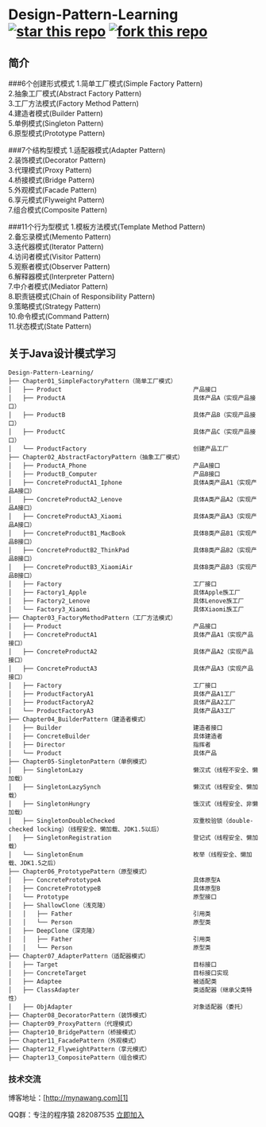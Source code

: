 # Design-Pattern-Learning [![star this repo](http://githubbadges.com/star.svg?user=mynawang&repo=Design-Pattern-Learning&style=flat&color=fff&background=1081C1)](https://github.com/mynawang/Design-Pattern-Learning) [![fork this repo](http://githubbadges.com/fork.svg?user=mynawang&repo=Design-Pattern-Learning&style=flat&color=fff&background=1081C1)](https://github.com/mynawang/Design-Pattern-Learning/fork)

## 简介

###6个创建形式模式
1.简单工厂模式(Simple Factory Pattern)<br>
2.抽象工厂模式(Abstract Factory Pattern)<br>
3.工厂方法模式(Factory Method Pattern)<br>
4.建造者模式(Builder Pattern)<br>
5.单例模式(Singleton Pattern)<br>
6.原型模式(Prototype Pattern)<br>

###7个结构型模式
1.适配器模式(Adapter Pattern)<br>
2.装饰模式(Decorator Pattern)<br>
3.代理模式(Proxy Pattern)<br>
4.桥接模式(Bridge Pattern)<br>
5.外观模式(Facade Pattern)<br>
6.享元模式(Flyweight Pattern)<br>
7.组合模式(Composite Pattern)<br>

###11个行为型模式
1.模板方法模式(Template Method Pattern)<br>
2.备忘录模式(Memento Pattern)<br>
3.迭代器模式(Iterator Pattern)<br>
4.访问者模式(Visitor Pattern)<br>
5.观察者模式(Observer Pattern)<br>
6.解释器模式(Interpreter Pattern)<br>
7.中介者模式(Mediator Pattern)<br>
8.职责链模式(Chain of Responsibility Pattern)<br>
9.策略模式(Strategy Pattern)<br>
10.命令模式(Command Pattern)<br>
11.状态模式(State Pattern)<br>

关于Java设计模式学习
------------
```
Design-Pattern-Learning/
├── Chapter01_SimpleFactoryPattern（简单工厂模式）
│   ├── Product                                     产品接口
│   ├── ProductA                                    具体产品A（实现产品接口）
│   ├── ProductB                                    具体产品B（实现产品接口）
│   ├── ProductC                                    具体产品C（实现产品接口）
│   └── ProductFactory                              创建产品工厂
├── Chapter02_AbstractFactoryPattern（抽象工厂模式）
│   ├── ProductA_Phone                              产品A接口
│   ├── ProductB_Computer                           产品B接口
│   ├── ConcreteProductA1_Iphone                    具体A类产品A1（实现产品A接口）
│   ├── ConcreteProductA2_Lenove                    具体A类产品A2（实现产品A接口）
│   ├── ConcreteProductA3_Xiaomi                    具体A类产品A3（实现产品A接口）
│   ├── ConcreteProductB1_MacBook                   具体B类产品B1（实现产品B接口）
│   ├── ConcreteProductB2_ThinkPad                  具体B类产品B2（实现产品B接口）
│   ├── ConcreteProductB3_XiaomiAir                 具体B类产品B3（实现产品B接口）
│   ├── Factory                                     工厂接口
│   ├── Factory1_Apple                              具体Apple族工厂
│   ├── Factory2_Lenove                             具体Lenove族工厂
│   └── Factory3_Xiaomi                             具体Xiaomi族工厂
├── Chapter03_FactoryMethodPattern（工厂方法模式）
│   ├── Product                                     产品接口
│   ├── ConcreteProductA1                           具体产品A1（实现产品接口）
│   ├── ConcreteProductA2                           具体产品A2（实现产品接口）
│   ├── ConcreteProductA3                           具体产品A3（实现产品接口）
│   ├── Factory                                     工厂接口
│   ├── ProductFactoryA1                            具体产品A1工厂
│   ├── ProductFactoryA2                            具体产品A2工厂
│   └── ProductFactoryA3                            具体产品A3工厂
├── Chapter04_BuilderPattern（建造者模式）
│   ├── Builder                                     建造者接口
│   ├── ConcreteBuilder                             具体建造者
│   ├── Director                                    指挥者
│   └── Product                                     具体产品
├── Chapter05-SingletonPattern（单例模式）
│   ├── SingletonLazy                               懒汉式（线程不安全、懒加载）
│   ├── SingletonLazySynch                          懒汉式（线程安全、懒加载）
│   ├── SingletonHungry                             饿汉式（线程安全、非懒加载）
│   ├── SingletonDoubleChecked                      双重校验锁（double-checked locking）（线程安全、懒加载、JDK1.5以后）
│   ├── SingletonRegistration                       登记式（线程安全、懒加载）
│   └── SingletonEnum                               枚举（线程安全、懒加载、JDK1.5之后）
├── Chapter06_PrototypePattern（原型模式）
│   ├── ConcretePrototypeA                          具体原型A
│   ├── ConcretePrototypeB                          具体原型B
│   └── Prototype                                   原型接口
│   ├── ShallowClone（浅克隆）
│   │   ├── Father                                  引用类     
│   │   └── Person                                  原型类
│   ├── DeepClone（深克隆）
│   │   ├── Father                                  引用类     
│   │   └── Person                                  原型类
├── Chapter07_AdapterPattern（适配器模式）
│   ├── Target                                      目标接口
│   ├── ConcreteTarget                              目标接口实现
│   ├── Adaptee                                     被适配类
│   ├── ClassAdapter                                类适配器（继承父类特性）
│   ├── ObjAdapter                                  对象适配器（委托）
├── Chapter08_DecoratorPattern（装饰模式）
├── Chapter09_ProxyPattern（代理模式）
├── Chapter10_BridgePattern（桥接模式）
├── Chapter11_FacadePattern（外观模式）
├── Chapter12_FlyweightPattern（享元模式）
├── Chapter13_CompositePattern（组合模式）
```


### 技术交流

博客地址：[http://mynawang.com][1]

QQ群：专注的程序猿 282087535 [立即加入][2]


  [1]: http://mynawang.com
  [2]: http://shang.qq.com/wpa/qunwpa?idkey=632f7c11e0cb5dfc02231352205d9921c50e849a343e4010e4df1c25f59d2e90